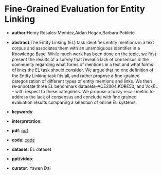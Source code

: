 # Fine-Grained Evaluation for Entity Linking

- **author**:Henry Rosales-Mendez,Aidan Hogan,Barbara Poblete 

- **abstract**:The Entity Linking (EL) task identiﬁes entity mentions in a text corpus and associates them with an unambiguous identiﬁer in a Knowledge Base. While much work has been done on the topic, we ﬁrst present the results of a survey that reveal a lack of consensus in the community regarding what forms of mentions in a text and what forms of links the EL task should consider. We argue that no one deﬁnition of the Entity Linking task ﬁts all, and rather propose a ﬁne-grained categorization of different types of entity mentions and links. We then re-annotate three EL benchmark datasets–ACE2004,KORE50, and VoxEL – with respect to these categories. We propose a fuzzy recall metric to address the lack of consensus and conclude with ﬁne grained evaluation results comparing a selection of online EL systems.

- **keywords**:

- **interpretation**:

- **pdf**: [pdf](http://aidanhogan.com/docs/fine_grained_entity_linking.pdf)

- **code**: [code](https://github.com/henryrosalesmendez/categorized_EMNLP_datasets)

- **dataset**: EL dataset

- **ppt/video**:

- **curator**: Yawen Dai